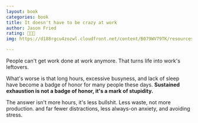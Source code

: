 ```yaml
---
layout: book
categories: book
title: It doesn't have to be crazy at work
author: Jason Fried
rating: 🍅🍅🍅
img: https://d188rgcu4zozwl.cloudfront.net/content/B079WV79TK/resources/1126814781

---
```



People can't get work done at work anymore. That turns life into work's leftovers.

What's worse is that long hours, excessive busyness, and lack of sleep have become a badge of honor for many people these days. **Sustained exhaustion is not a badge of honor, it's a mark of stupidity.**


The answer isn't more hours, it's less bullshit. Less waste, not more production. and far fewer distractions, less always-on anxiety, and avoiding stress.


